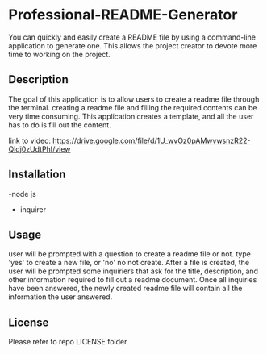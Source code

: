 # Professional-README-Generator
You can quickly and easily create a README file by using a command-line application to generate one. This allows the project creator to devote more time to working on the project.


## Description
The goal of this application is to allow users to create a readme file through the terminal. creating a readme file and filling the required contents can be very time consuming. This application creates a template, and all the user has to do is fill out the content. 

link to video: https://drive.google.com/file/d/1U_wvOz0pAMwvwsnzR22-Qldj0zUdtPhI/view

## Installation
-node js
- inquirer

## Usage
user will be prompted with a question to create a readme file or not. type 'yes' to create a new file, or 'no' no not create. After a file is created, the user will be prompted some inquiriers that ask for the title, description, and other information required to fill out a readme document. Once all inquiries have been answered, the newly created readme file will contain all the information the user answered.

## License
Please refer to repo LICENSE folder

